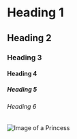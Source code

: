 # Heading 1
## Heading 2
### Heading 3
#### Heading 4
##### Heading 5
###### Heading 6

![Image of a Princess](https://img.freepik.com/free-photo/cute-cartoon-princess-with-beautiful-nature_23-2151717089.jpg)
